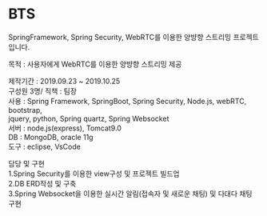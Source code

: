 # BTS
SpringFramework, Spring Security, WebRTC를 이용한 양뱡향 스트리밍 프로젝트입니다.

목적 : 사용자에게 WebRTC를 이용한 양뱡향 스트리밍 제공  

제작기간 : 2019.09.23 ~ 2019.10.25  
구성원 3명/ 직책 : 팀장  
사용 : Spring Framework, SpringBoot, Spring Security, Node.js, webRTC, bootstrap,  
       jquery, python, Spring quartz, Spring Websocket  
서버 : node.js(express), Tomcat9.0  
DB  : MongoDB, oracle 11g  
도구 : eclipse, VsCode  

담당 및 구현  
1.Spring Security를 이용한 view구성 및 프로젝트 빌드업  
2.DB ERD작성 및 구축  
3.Spring Websocket을 이용한 실시간 알림(접속자 및 새로운 채팅) 및 다대다 채팅 구현  

